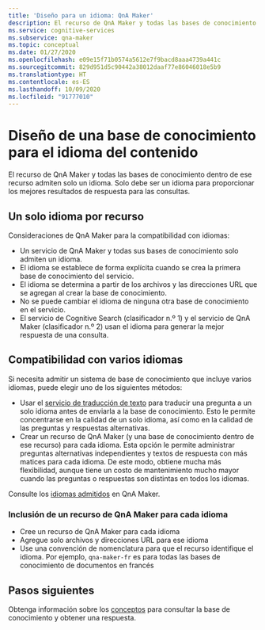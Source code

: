 ```yaml
---
title: 'Diseño para un idioma: QnA Maker'
description: El recurso de QnA Maker y todas las bases de conocimiento dentro de ese recurso admiten solo un idioma. Solo debe ser un idioma para proporcionar los mejores resultados de respuesta para las consultas.
ms.service: cognitive-services
ms.subservice: qna-maker
ms.topic: conceptual
ms.date: 01/27/2020
ms.openlocfilehash: e09e15f71b0574a5612e7f9bacd8aaa4739a441c
ms.sourcegitcommit: 829d951d5c90442a38012daaf77e86046018e5b9
ms.translationtype: HT
ms.contentlocale: es-ES
ms.lasthandoff: 10/09/2020
ms.locfileid: "91777010"
---
```

# <a name="design-knowledge-base-for-content-language"></a>Diseño de una base de conocimiento para el idioma del contenido

El recurso de QnA Maker y todas las bases de conocimiento dentro de ese recurso admiten solo un idioma. Solo debe ser un idioma para proporcionar los mejores resultados de respuesta para las consultas.

## <a name="single-language-per-resource"></a>Un solo idioma por recurso

Consideraciones de QnA Maker para la compatibilidad con idiomas:

* Un servicio de QnA Maker y todas sus bases de conocimiento solo admiten un idioma.
* El idioma se establece de forma explícita cuando se crea la primera base de conocimiento del servicio.
* El idioma se determina a partir de los archivos y las direcciones URL que se agregan al crear la base de conocimiento.
* No se puede cambiar el idioma de ninguna otra base de conocimiento en el servicio.
* El servicio de Cognitive Search (clasificador n.º 1) y el servicio de QnA Maker (clasificador n.º 2) usan el idioma para generar la mejor respuesta de una consulta.

## <a name="supporting-multiple-languages"></a>Compatibilidad con varios idiomas

Si necesita admitir un sistema de base de conocimiento que incluye varios idiomas, puede elegir uno de los siguientes métodos:

* Usar el [servicio de traducción de texto](../../translator/translator-info-overview.md) para traducir una pregunta a un solo idioma antes de enviarla a la base de conocimiento. Esto le permite concentrarse en la calidad de un solo idioma, así como en la calidad de las preguntas y respuestas alternativas.
* Crear un recurso de QnA Maker (y una base de conocimiento dentro de ese recurso) para cada idioma. Esta opción le permite administrar preguntas alternativas independientes y textos de respuesta con más matices para cada idioma. De este modo, obtiene mucha más flexibilidad, aunque tiene un costo de mantenimiento mucho mayor cuando las preguntas o respuestas son distintas en todos los idiomas.

Consulte los [idiomas admitidos](../overview/language-support.md) en QnA Maker.

### <a name="support-each-language-with-a-qna-maker-resource"></a>Inclusión de un recurso de QnA Maker para cada idioma

* Cree un recurso de QnA Maker para cada idioma
* Agregue solo archivos y direcciones URL para ese idioma
* Use una convención de nomenclatura para que el recurso identifique el idioma. Por ejemplo, `qna-maker-fr` es para todas las bases de conocimiento de documentos en francés

## <a name="next-steps"></a>Pasos siguientes

Obtenga información sobre los [conceptos](query-knowledge-base.md) para consultar la base de conocimiento y obtener una respuesta.